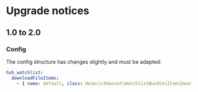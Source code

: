 # Upgrade notices

## 1.0 to 2.0

### Config

The config structure has changes slightly and must be adapted:

```yaml
huh_watchlist:
  downloadFileItems:
    - { name: default, class: HeimrichHannot\WatchlistBundle\Item\DownloadItemFile }
```